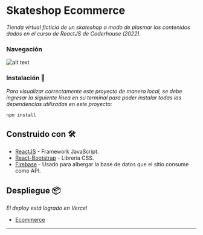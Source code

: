 # Skateshop Ecommerce

_Tienda virtual ficticia de un skateshop a modo de plasmar los contenidos dados en el curso de ReactJS de Coderhouse (2022)._

### Navegación

![alt text](https://raw.githubusercontent.com/hernandiazorrac/ecommerce/main/src/navigation.gif)

### Instalación 🔧

_Para visualizar correctamente este proyecto de manera local, se debe ingresar la siguiente línea en su terminal para poder instalar todas las dependencias utilizadas en este proyecto:_

```
npm install
```

## Construido con 🛠️

* [ReactJS](https://es.reactjs.org/) - Framework JavaScript.
* [React-Bootstrap](https://react-bootstrap.github.io/) - Librería CSS.
* [Firebase](https://firebase.google.com/) - Usado para albergar la base de datos que el sitio consume como API.

## Despliegue 📦

_El deploy está logrado en Vercel_
* [Ecommerce](https://ecommerce-hernandiazorrac.vercel.app/)

---